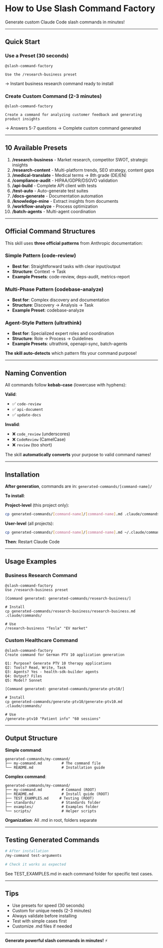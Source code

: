 # How to Use Slash Command Factory

Generate custom Claude Code slash commands in minutes!

---

## Quick Start

### Use a Preset (30 seconds)

```
@slash-command-factory

Use the /research-business preset
```

→ Instant business research command ready to install

### Create Custom Command (2-3 minutes)

```
@slash-command-factory

Create a command for analyzing customer feedback and generating product insights
```

→ Answers 5-7 questions → Complete custom command generated

---

## 10 Available Presets

1. **/research-business** - Market research, competitor SWOT, strategic insights
2. **/research-content** - Multi-platform trends, SEO strategy, content gaps
3. **/medical-translate** - Medical terms → 8th grade (DE/EN)
4. **/compliance-audit** - HIPAA/GDPR/DSGVO validation
5. **/api-build** - Complete API client with tests
6. **/test-auto** - Auto-generate test suites
7. **/docs-generate** - Documentation automation
8. **/knowledge-mine** - Extract insights from documents
9. **/workflow-analyze** - Process optimization
10. **/batch-agents** - Multi-agent coordination

---

## Official Command Structures

This skill uses **three official patterns** from Anthropic documentation:

### Simple Pattern (code-review)
- **Best for**: Straightforward tasks with clear input/output
- **Structure**: Context → Task
- **Example Presets**: code-review, deps-audit, metrics-report

### Multi-Phase Pattern (codebase-analyze)
- **Best for**: Complex discovery and documentation
- **Structure**: Discovery → Analysis → Task
- **Example Preset**: codebase-analyze

### Agent-Style Pattern (ultrathink)
- **Best for**: Specialized expert roles and coordination
- **Structure**: Role → Process → Guidelines
- **Example Presets**: ultrathink, openapi-sync, batch-agents

**The skill auto-detects** which pattern fits your command purpose!

---

## Naming Convention

All commands follow **kebab-case** (lowercase with hyphens):

**Valid**:
- ✅ `code-review`
- ✅ `api-document`
- ✅ `update-docs`

**Invalid**:
- ❌ `code_review` (underscores)
- ❌ `CodeReview` (CamelCase)
- ❌ `review` (too short)

The skill **automatically converts** your purpose to valid command names!

---

## Installation

**After generation**, commands are in: `generated-commands/[command-name]/`

**To install**:

**Project-level** (this project only):
```bash
cp generated-commands/[command-name]/[command-name].md .claude/commands/
```

**User-level** (all projects):
```bash
cp generated-commands/[command-name]/[command-name].md ~/.claude/commands/
```

**Then**: Restart Claude Code

---

## Usage Examples

### Business Research Command

```
@slash-command-factory
Use /research-business preset

[Command generated: generated-commands/research-business/]

# Install
cp generated-commands/research-business/research-business.md .claude/commands/

# Use
/research-business "Tesla" "EV market"
```

### Custom Healthcare Command

```
@slash-command-factory
Create command for German PTV 10 application generation

Q1: Purpose? Generate PTV 10 therapy applications
Q2: Tools? Read, Write, Task
Q3: Agents? Yes - health-sdk-builder agents
Q4: Output? Files
Q5: Model? Sonnet

[Command generated: generated-commands/generate-ptv10/]

# Install
cp generated-commands/generate-ptv10/generate-ptv10.md .claude/commands/

# Use
/generate-ptv10 "Patient info" "60 sessions"
```

---

## Output Structure

**Simple command**:
```
generated-commands/my-command/
├── my-command.md         # The command file
└── README.md             # Installation guide
```

**Complex command**:
```
generated-commands/my-command/
├── my-command.md         # Command (ROOT)
├── README.md             # Install guide (ROOT)
├── TEST_EXAMPLES.md     # Testing (ROOT)
├── standards/            # Standards folder
├── examples/             # Examples folder
└── scripts/              # Helper scripts
```

**Organization**: All .md in root, folders separate

---

## Testing Generated Commands

```bash
# After installation
/my-command test-arguments

# Check it works as expected
```

See TEST_EXAMPLES.md in each command folder for specific test cases.

---

## Tips

- Use presets for speed (30 seconds)
- Custom for unique needs (2-3 minutes)
- Always validate before installing
- Test with simple cases first
- Customize .md files if needed

---

**Generate powerful slash commands in minutes!** ⚡
